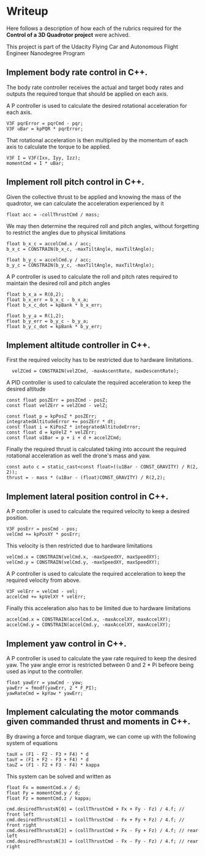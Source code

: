 # Writeup
Here follows a description of how each of the rubrics required for the **Control of a 3D Quadrotor project** were achived.<p>
This project is part of the Udacity Flying Car and Autonomous Flight Engineer Nanodegree Program
## Implement body rate control in C++.
The body rate controller receives the actual and target body rates and outputs the required torque that should be applied on each axis.<p>
A P controller is used to calculate the desired rotational acceleration for each axis.
```
V3F pqrError = pqrCmd - pqr;
V3F uBar = kpPQR * pqrError;
```
That rotational acceleration is then multiplied by the momentum of each axis to calculate the torque to be applied.
```
V3F I = V3F(Ixx, Iyy, Izz);
momentCmd = I * uBar;
```

## Implement roll pitch control in C++.
Given the collective thrust to be applied and knowing the mass of the quadrotor, we can calculate the acceleration experienced by it
```
float acc = -collThrustCmd / mass;
```
We may then determine the required roll and pitch angles, without forgetting to restrict the angles due to physical limitations 
```
float b_x_c = accelCmd.x / acc;
b_x_c = CONSTRAIN(b_x_c, -maxTiltAngle, maxTiltAngle);

float b_y_c = accelCmd.y / acc;
b_y_c = CONSTRAIN(b_y_c, -maxTiltAngle, maxTiltAngle);
```
A P controller is used to calculate the roll and pitch rates required to maintain the desired roll and pitch angles
```
float b_x_a = R(0,2);
float b_x_err = b_x_c - b_x_a;
float b_x_c_dot = kpBank * b_x_err;

float b_y_a = R(1,2);
float b_y_err = b_y_c - b_y_a;
float b_y_c_dot = kpBank * b_y_err;
```
## Implement altitude controller in C++.
First the required velocity has to be restricted due to hardware limitations.
```
  velZCmd = CONSTRAIN(velZCmd, -maxAscentRate, maxDescentRate);
```
A PID controller is used to calculate the required acceleration to keep the desired altitude
```
const float posZErr = posZCmd - posZ;
const float velZErr = velZCmd - velZ;

const float p = kpPosZ * posZErr;
integratedAltitudeError += posZErr * dt;
const float i = KiPosZ * integratedAltitudeError;
const float d = kpVelZ * velZErr;
const float u1Bar = p + i + d + accelZCmd;
```
Finally the required thrust is calculated taking into account the required rotational acceleration as well the drone's mass and yaw.
```
const auto c = static_cast<const float>((u1Bar - CONST_GRAVITY) / R(2, 2));
thrust = - mass * (u1Bar - (float)CONST_GRAVITY) / R(2,2);
```  
## Implement lateral position control in C++.
A P controller is used to calculate the required velocity to keep a desired position. 
```
V3F posErr = posCmd - pos;
velCmd += kpPosXY * posErr;
```
This velocity is then restricted due to hardware limitations
```
velCmd.x = CONSTRAIN(velCmd.x, -maxSpeedXY, maxSpeedXY);
velCmd.y = CONSTRAIN(velCmd.y, -maxSpeedXY, maxSpeedXY);
```
A P controller is used to calculate the required acceleration to keep the required velocity from above. 
```
V3F velErr = velCmd - vel;
accelCmd += kpVelXY * velErr;
```
Finally this acceleration also has to be limited due to hardware limitations
```
accelCmd.x = CONSTRAIN(accelCmd.x, -maxAccelXY, maxAccelXY);
accelCmd.y = CONSTRAIN(accelCmd.y, -maxAccelXY, maxAccelXY);
```
## Implement yaw control in C++.
A P controller is used to calculate the yaw rate required to keep the desired yaw. The yaw angle error is restricted between 0 and 2 * Pi befeore being used as input to the controller.
```
float yawErr = yawCmd - yaw;
yawErr = fmodf(yawErr, 2 * F_PI);
yawRateCmd = kpYaw * yawErr;
```
## Implement calculating the motor commands given commanded thrust and moments in C++.
By drawing a force and torque diagram, we can come up with the following system of equations
```
tauX = (F1 - F2 - F3 + F4) * d
tauY = (F1 + F2 - F3 + F4) * d
tauZ = (F1 - F2 + F3 - F4) * kappa
```
This system can be solved and written as
```
float Fx = momentCmd.x / d;
float Fy = momentCmd.y / d;
float Fz = momentCmd.z / kappa;

cmd.desiredThrustsN[0] = (collThrustCmd + Fx + Fy - Fz) / 4.f; // front left
cmd.desiredThrustsN[1] = (collThrustCmd - Fx + Fy + Fz) / 4.f; // front right
cmd.desiredThrustsN[2] = (collThrustCmd + Fx - Fy + Fz) / 4.f; // rear left
cmd.desiredThrustsN[3] = (collThrustCmd - Fx - Fy - Fz) / 4.f; // rear right
```